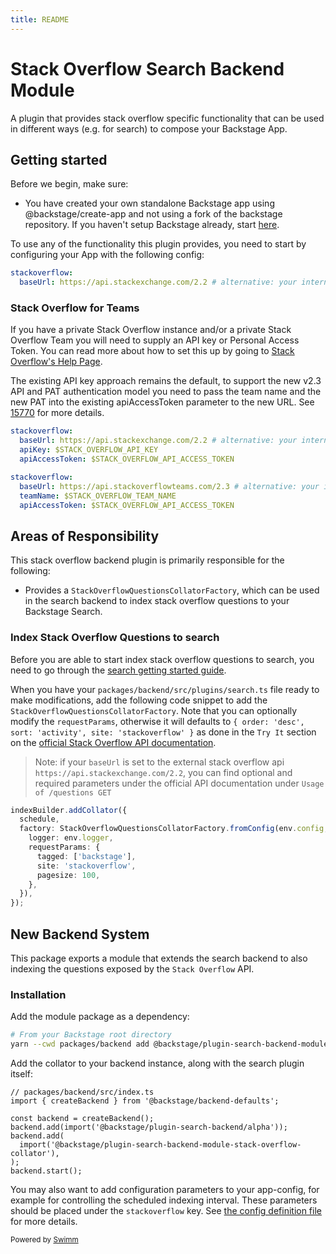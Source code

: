 ```yaml
---
title: README
---
```

# Stack Overflow Search Backend Module

A plugin that provides stack overflow specific functionality that can be used in different ways (e.g. for search) to compose your Backstage App.

## Getting started

Before we begin, make sure:

- You have created your own standalone Backstage app using @backstage/create-app and not using a fork of the backstage repository. If you haven't setup Backstage already, start [here](https://backstage.io/docs/getting-started/).

To use any of the functionality this plugin provides, you need to start by configuring your App with the following config:

```yaml
stackoverflow:
  baseUrl: https://api.stackexchange.com/2.2 # alternative: your internal stack overflow instance
```

### Stack Overflow for Teams

If you have a private Stack Overflow instance and/or a private Stack Overflow Team you will need to supply an API key or Personal Access Token. You can read more about how to set this up by going to [Stack Overflow's Help Page](https://stackoverflow.help/en/articles/4385859-stack-overflow-for-teams-api).

The existing API key approach remains the default, to support the new v2.3 API and PAT authentication model you need to pass the team name and the new PAT into the existing apiAccessToken parameter to the new URL. See [15770](https://github.com/backstage/backstage/issues/15770) for more details.

```yaml
stackoverflow:
  baseUrl: https://api.stackexchange.com/2.2 # alternative: your internal stack overflow instance
  apiKey: $STACK_OVERFLOW_API_KEY
  apiAccessToken: $STACK_OVERFLOW_API_ACCESS_TOKEN
```

```yaml
stackoverflow:
  baseUrl: https://api.stackoverflowteams.com/2.3 # alternative: your internal stack overflow instance
  teamName: $STACK_OVERFLOW_TEAM_NAME
  apiAccessToken: $STACK_OVERFLOW_API_ACCESS_TOKEN
```

## Areas of Responsibility

This stack overflow backend plugin is primarily responsible for the following:

- Provides a `StackOverflowQuestionsCollatorFactory`, which can be used in the search backend to index stack overflow questions to your Backstage Search.

### Index Stack Overflow Questions to search

Before you are able to start index stack overflow questions to search, you need to go through the [search getting started guide](https://backstage.io/docs/features/search/getting-started).

When you have your `packages/backend/src/plugins/search.ts` file ready to make modifications, add the following code snippet to add the `StackOverflowQuestionsCollatorFactory`. Note that you can optionally modify the `requestParams`, otherwise it will defaults to `{ order: 'desc', sort: 'activity', site: 'stackoverflow' }` as done in the `Try It` section on the [official Stack Overflow API documentation](https://api.stackexchange.com/docs/questions).

> Note: if your `baseUrl` is set to the external stack overflow api `https://api.stackexchange.com/2.2`, you can find optional and required parameters under the official API documentation under `Usage of /questions GET`

```ts
indexBuilder.addCollator({
  schedule,
  factory: StackOverflowQuestionsCollatorFactory.fromConfig(env.config, {
    logger: env.logger,
    requestParams: {
      tagged: ['backstage'],
      site: 'stackoverflow',
      pagesize: 100,
    },
  }),
});
```

## New Backend System

This package exports a module that extends the search backend to also indexing the questions exposed by the `Stack Overflow` API.

### Installation

Add the module package as a dependency:

```bash
# From your Backstage root directory
yarn --cwd packages/backend add @backstage/plugin-search-backend-module-stack-overflow-collator
```

Add the collator to your backend instance, along with the search plugin itself:

```tsx
// packages/backend/src/index.ts
import { createBackend } from '@backstage/backend-defaults';

const backend = createBackend();
backend.add(import('@backstage/plugin-search-backend/alpha'));
backend.add(
  import('@backstage/plugin-search-backend-module-stack-overflow-collator'),
);
backend.start();
```

You may also want to add configuration parameters to your app-config, for example for controlling the scheduled indexing interval. These parameters should be placed under the `stackoverflow` key. See [the config definition file](https://github.com/backstage/backstage/blob/master/plugins/search-backend-module-stack-overflow-collator/config.d.ts) for more details.

<SwmMeta version="3.0.0"><sup>Powered by [Swimm](https://app.swimm.io/)</sup></SwmMeta>
